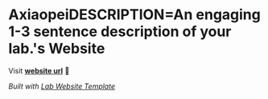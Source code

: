 
# AxiaopeiDESCRIPTION=An engaging 1-3 sentence description of your lab.'s Website

Visit **[website url](#)** 🚀

_Built with [Lab Website Template](https://greene-lab.gitbook.io/lab-website-template-docs)_
